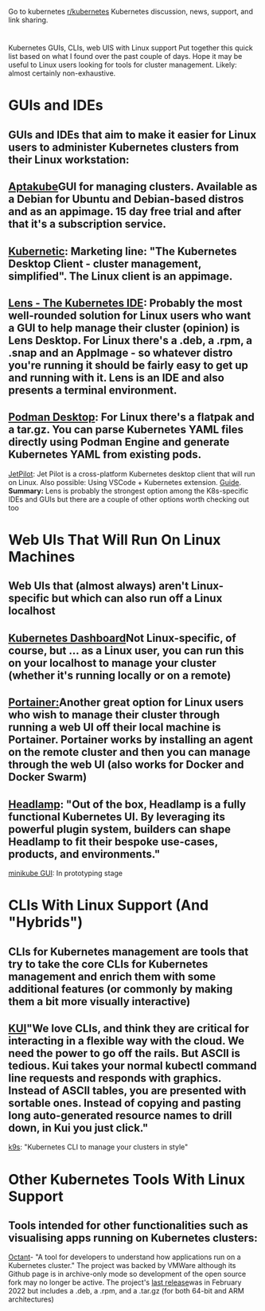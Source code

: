 [
](/r/kubernetes/)
Go to kubernetes
[r/kubernetes](/r/kubernetes/)
Kubernetes discussion, news, support, and link sharing.
#
Kubernetes GUIs, CLIs, web UIS with Linux support
Put together this quick list based on what I found over the past couple of days. Hope it may be useful to Linux users looking for tools for cluster management. Likely: almost certainly non-exhaustive.
# GUIs and IDEs
GUIs and IDEs that aim to make it easier for Linux users to administer Kubernetes clusters from their Linux workstation:
-
[Aptakube](https://aptakube.com/)GUI for managing clusters. Available as a Debian for Ubuntu and Debian-based distros and as an appimage. 15 day free trial and after that it's a subscription service.
-
[Kubernetic](https://www.kubernetic.com/?utm_source=the+new+stack&utm_medium=referral&utm_content=inline-mention&utm_campaign=tns+platform): Marketing line: "The Kubernetes Desktop Client - cluster management, simplified". The Linux client is an appimage.
-
[Lens - The Kubernetes IDE](https://k8slens.dev/): Probably the most well-rounded solution for Linux users who want a GUI to help manage their cluster (opinion) is Lens Desktop. For Linux there's a .deb, a .rpm, a .snap and an AppImage - so whatever distro you're running it should be fairly easy to get up and running with it. Lens is an IDE and also presents a terminal environment.
-
[Podman Desktop](https://podman-desktop.io/): For Linux there's a flatpak and a tar.gz. You can parse Kubernetes YAML files directly using Podman Engine and generate Kubernetes YAML from existing pods.
-
[JetPilot](https://github.com/unxsist/jet-pilot): Jet Pilot is a cross-platform Kubernetes desktop client that will run on Linux.
Also possible: Using VSCode + Kubernetes extension.
[Guide](https://code.visualstudio.com/docs/azure/kubernetes).
**Summary:** Lens is probably the strongest option among the K8s-specific IDEs and GUIs but there are a couple of other options worth checking out too
# Web UIs That Will Run On Linux Machines
Web UIs that (almost always) aren't Linux-specific but which can also run off a Linux localhost
-
[Kubernetes Dashboard](https://github.com/kubernetes/dashboard)Not Linux-specific, of course, but ... as a Linux user, you can run this on your localhost to manage your cluster (whether it's running locally or on a remote)
-
[Portainer:](https://www.portainer.io/)Another great option for Linux users who wish to manage their cluster through running a web UI off their local machine is Portainer. Portainer works by installing an agent on the remote cluster and then you can manage through the web UI (also works for Docker and Docker Swarm)
-
[Headlamp](https://headlamp.dev/): "Out of the box, Headlamp is a fully functional Kubernetes UI. By leveraging its powerful plugin system, builders can shape Headlamp to fit their bespoke use-cases, products, and environments."
-
[minikube GUI](https://minikube.sigs.k8s.io/docs/tutorials/setup_minikube_gui/): In prototyping stage
# CLIs With Linux Support (And "Hybrids")
CLIs for Kubernetes management are tools that try to take the core CLIs for Kubernetes management and enrich them with some additional features (or commonly by making them a bit more visually interactive)
-
[KUI](https://kui.tools/)"We love CLIs, and think they are critical for interacting in a flexible way with the cloud. We need the power to go off the rails. But ASCII is tedious. Kui takes your normal kubectl command line requests and responds with graphics. Instead of ASCII tables, you are presented with sortable ones. Instead of copying and pasting long auto-generated resource names to drill down, in Kui you just click."
-
[k9s](https://github.com/derailed/k9s): "Kubernetes CLI to manage your clusters in style"
# Other Kubernetes Tools With Linux Support
Tools intended for other functionalities such as visualising apps running on Kubernetes clusters:
-
[Octant](https://octant.dev/community/)- "A tool for developers to understand how applications run on a Kubernetes cluster." The project was backed by VMWare although its Github page is in archive-only mode so development of the open source fork may no longer be active. The project's [last release](https://github.com/vmware-archive/octant/releases)was in February 2022 but includes a .deb, a .rpm, and a .tar.gz (for both 64-bit and ARM architectures)